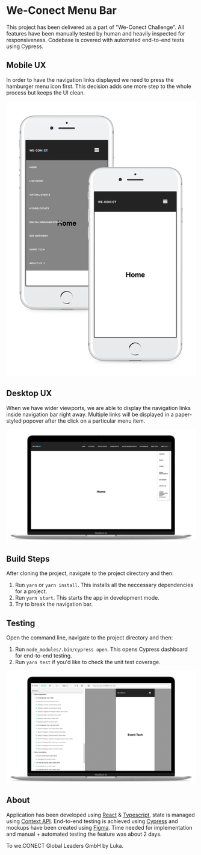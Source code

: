 # We-Conect Menu Bar

This project has been delivered as a part of "We-Conect Challenge". All features have been manually tested by human and heavily inspected for responsiveness. Codebase is covered with automated end-to-end tests using Cypress.

## Mobile UX

In order to have the navigation links displayed we need to press the hamburger menu icon first. This decision adds one more step to the whole process but keeps the UI clean.

![iphones](iphones.png)

## Desktop UX

When we have wider viewports, we are able to display the navigation links inside navigation bar right away. Multiple links will be displayed in a paper-styled popover after the click on a particular menu item.

![macbook](macbook.png)

## Build Steps

After cloning the project, navigate to the project directory and then:

1. Run `yarn` or `yarn install`. This installs all the neccessary dependencies for a project.
2. Run `yarn start`. This starts the app in development mode.
3. Try to break the navigation bar.

## Testing

Open the command line, navigate to the project directory and then:

1. Run `node_modules/.bin/cypress open`. This opens Cypress dashboard for end-to-end testing.
2. Run `yarn test` if you'd like to check the unit test coverage.

![cypress](cypress.png)

## About

Application has been developed using [React](https://reactjs.org/) & [Typescript](https://www.typescriptlang.org/), state is managed using [Context API](https://reactjs.org/docs/context.html). End-to-end testing is achieved using [Cypress](https://www.cypress.io/) and mockups have been created using [Figma](https://www.figma.com/). Time needed for implementation and manual + automated testing the feature was about 2 days.

To we.CONECT Global Leaders GmbH by Luka.

